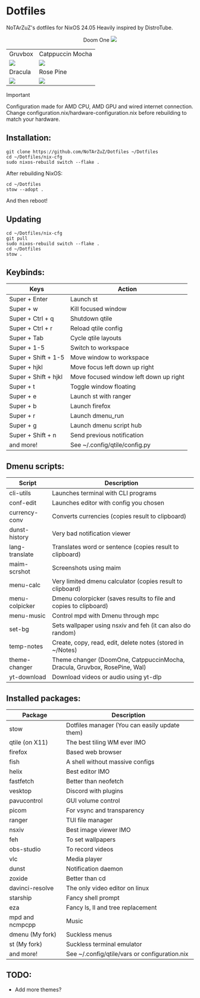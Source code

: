# Dotfiles
NoTArZuZ's dotfiles for NixOS 24.05 Heavily inspired by DistroTube.

<div align="center"><tr>Doom One</tr>
<img src="https://cdn.discordapp.com/attachments/693827752532377641/1254125256986066974/1719077065.png?ex=66785aa9&is=66770929&hm=e26866ff54ba3db3bb5f012700552b35bec4c54f121cc78c1e789308d484e646&"/></div>

<div align="center"><table><tr><td>Gruvbox</td><td>Catppuccin Mocha</td></tr><tr><td>
<img src="https://cdn.discordapp.com/attachments/693827752532377641/1254125255220265001/1719076898.png?ex=66785aa9&is=66770929&hm=b4806c915d1c2721d196b658a3a1e76572c09a9feaf0444a48b74effa9362184&"/></td><td>
<img src="https://cdn.discordapp.com/attachments/693827752532377641/1254125255690162186/1719076934.png?ex=66785aa9&is=66770929&hm=55646c203c906c73e7ad89922f80d9c5c474575d75b4c966869241b02f54c99a&"/></td></tr>
<tr><td>Dracula</td><td>Rose Pine</td></tr><tr><td>
<img src="https://cdn.discordapp.com/attachments/693827752532377641/1254125256134623345/1719076979.png?ex=66785aa9&is=66770929&hm=b614f1ec6bef5d815ec1ed1563fef878baddd3bad912c04a86e382993e75f566&"/></td><td>
<img src="https://cdn.discordapp.com/attachments/693827752532377641/1254125256612909227/1719077023.png?ex=66785aa9&is=66770929&hm=3462f0698bf4736d9b5be8e0ac4d55fd98ae01874a2bee932cde602f131fb1ab&"/></td></tr>
</table></div>

> [!IMPORTANT]
> Configuration made for AMD CPU, AMD GPU and wired internet connection.
> Change configuration.nix/hardware-configuration.nix before rebuilding to match your hardware.

## Installation:

```
git clone https://github.com/NoTArZuZ/Dotfiles ~/Dotfiles
cd ~/Dotfiles/nix-cfg
sudo nixos-rebuild switch --flake .
```

After rebuilding NixOS:

```
cd ~/Dotfiles
stow --adopt .
```

And then reboot!

## Updating

```
cd ~/Dotfiles/nix-cfg
git pull
sudo nixos-rebuild switch --flake .
cd ~/Dotfiles
stow .
```

## Keybinds:

| Keys                 | Action                                 |
| -------------------- | -------------------------------------- |
| Super + Enter        | Launch st                              |
| Super + w            | Kill focused window                    |
| Super + Ctrl + q     | Shutdown qtile                         |
| Super + Ctrl + r     | Reload qtile config                    |
| Super + Tab          | Cycle qtile layouts                    |
| Super + 1-5          | Switch to workspace                    |
| Super + Shift + 1-5  | Move window to workspace               |
| Super + hjkl         | Move focus left down up right          |
| Super + Shift + hjkl | Move focused window left down up right |
| Super + t            | Toggle window floating                 |
| Super + e            | Launch st with ranger                  |
| Super + b            | Launch firefox                         |
| Super + r            | Launch dmenu_run                       |
| Super + g            | Launch dmenu script hub                |
| Super + Shift + n    | Send previous notification             |
| and more!            | See ~/.config/qtile/config.py          |

## Dmenu scripts:

| Script         | Description                                                               |
| -------------- | ------------------------------------------------------------------------- |
| cli-utils      | Launches terminal with CLI programs                                       |
| conf-edit      | Launches editor with config you chosen                                    |
| currency-conv  | Converts currencies (copies result to clipboard)                          |
| dunst-history  | Very bad notification viewer                                              |
| lang-translate | Translates word or sentence (copies result to clipboard)                  |
| maim-scrshot   | Screenshots using maim                                                    |
| menu-calc      | Very limited dmenu calculator (copies result to clipboard)                |
| menu-colpicker | Dmenu colorpicker (saves results to file and copies to clipboard)         |
| menu-music     | Control mpd with Dmenu through mpc                                        |
| set-bg         | Sets wallpaper using nsxiv and feh (it can also do random)                |
| temp-notes     | Create, copy, read, edit, delete notes (stored in ~/Notes)                |
| theme-changer  | Theme changer (DoomOne, CatppuccinMocha, Dracula, Gruvbox, RosePine, Wal) |
| yt-download    | Download videos or audio using yt-dlp                                     |

## Installed packages:

| Package                 | Description                                   |
| ----------------------- | --------------------------------------------- |
| stow                    | Dotfiles manager (You can easily update them) |
| qtile (on X11)          | The best tiling WM ever IMO                   |
| firefox                 | Based web browser                             |
| fish                    | A shell without massive configs               |
| helix                   | Best editor IMO                               |
| fastfetch               | Better than neofetch                          |
| vesktop                 | Discord with plugins                          |
| pavucontrol             | GUI volume control                            |
| picom                   | For vsync and transparency                    |
| ranger                  | TUI file manager                              |
| nsxiv                   | Best image viewer IMO                         |
| feh                     | To set wallpapers                             |
| obs-studio              | To record videos                              |
| vlc                     | Media player                                  |
| dunst                   | Notification daemon                           |
| zoxide                  | Better than cd                                |
| davinci-resolve         | The only video editor on linux                |
| starship                | Fancy shell prompt                            |
| eza                     | Fancy ls, ll and tree replacement             |
| mpd and ncmpcpp         | Music                                         |
| dmenu (My fork)         | Suckless menus                                |
| st (My fork)            | Suckless terminal emulator                    |
| and more!               | See ~/.config/qtile/vars or configuration.nix |

## TODO:
* Add more themes?
